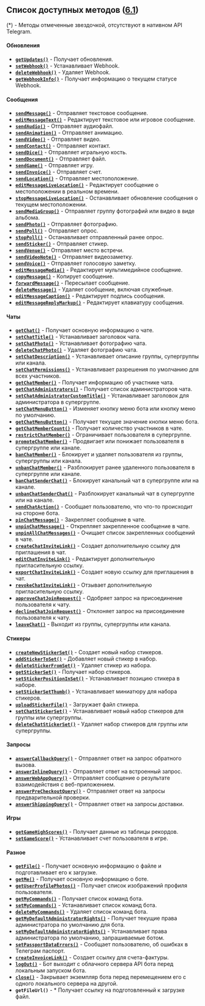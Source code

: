 ## Список доступных методов ([6.1](https://core.telegram.org/bots/api#june-20-2022))

(*) - Методы отмеченные звездочкой, отсутствуют в нативном API Telegram.

#### Обновления
+ [**`getUpdates()`**](https://core.telegram.org/bots/api#getupdates) - Получает обновления.
+ [**`setWebhook()`**](https://core.telegram.org/bots/api#setwebhook) - Устанавливает Webhook.
+ [**`deleteWebhook()`**](https://core.telegram.org/bots/api#deletewebhook) - Удаляет Webhook.
+ [**`getWebhookInfo()`**](https://core.telegram.org/bots/api#getwebhookinfo) - Получает информацию о текущем статусе Webhook.

#### Сообщения
+ [**`sendMessage()`**](https://core.telegram.org/bots/api#sendmessage) - Отправляет текстовое сообщение.
+ [**`editMessageText()`**](https://core.telegram.org/bots/api#editmessagetext) - Редактирует текстовое или игровое сообщение.
+ [**`sendAudio()`**](https://core.telegram.org/bots/api#sendaudio) - Отправляет аудиофайл.
+ [**`sendAnimation()`**](https://core.telegram.org/bots/api#sendanimation) - Отправляет анимацию.
+ [**`sendVideo()`**](https://core.telegram.org/bots/api#sendvideo) - Отправляет видео.
+ [**`sendContact()`**](https://core.telegram.org/bots/api#sendcontact) - Отправляет контакт.
+ [**`sendDice()`**](https://core.telegram.org/bots/api#senddice) - Отправляет игральную кость.
+ [**`sendDocument()`**](https://core.telegram.org/bots/api#senddocument) - Отправляет файл.
+ [**`sendGame()`**](https://core.telegram.org/bots/api#sendgame) - Отправляет игру.
+ [**`sendInvoice()`**](https://core.telegram.org/bots/api#sendinvoice) - Отправляет счет.
+ [**`sendLocation()`**](https://core.telegram.org/bots/api#sendlocation) - Отправляет местоположение.
+ [**`editMessageLiveLocation()`**](https://core.telegram.org/bots/api#editmessagelivelocation) - Редактирует сообщение о местоположении в реальном времени.
+ [**`stopMessageLiveLocation()`**](https://core.telegram.org/bots/api#stopmessagelivelocation) - Останавливает обновление сообщения о текущем местоположении.
+ [**`sendMediaGroup()`**](https://core.telegram.org/bots/api#sendmediagroup) - Отправляет группу фотографий или видео в виде альбома. 
+ [**`sendPhoto()`**](https://core.telegram.org/bots/api#sendphoto) - Отправляет фотографию.
+ [**`sendPoll()`**](https://core.telegram.org/bots/api#sendpoll) - Отправляет опрос.
+ [**`stopPoll()`**](https://core.telegram.org/bots/api#stoppoll) - Останавливает отправленный ранее опрос.
+ [**`sendSticker()`**](https://core.telegram.org/bots/api#sendsticker) - Отправляет стикер.
+ [**`sendVenue()`**](https://core.telegram.org/bots/api#sendvenue) - Отправляет место встречи.
+ [**`sendVideoNote()`**](https://core.telegram.org/bots/api#sendvideonote) - Отправляет видеозаметку.
+ [**`sendVoice()`**](https://core.telegram.org/bots/api#sendvoice) - Отправляет голосовую заметку.
+ [**`editMessageMedia()`**](https://core.telegram.org/bots/api#editmessagemedia) - Редактирует мультимедийное сообщение.
+ [**`copyMessage()`**](https://core.telegram.org/bots/api#copymessage) - Копирует сообщение.
+ [**`forwardMessage()`**](https://core.telegram.org/bots/api#forwardmessage) - Пересылает сообщение.
+ [**`deleteMessage()`**](https://core.telegram.org/bots/api#deletemessage) - Удаляет сообщение, включая служебные.
+ [**`editMessageCaption()`**](https://core.telegram.org/bots/api#editmessagecaption) - Редактирует подпись сообщения.
+ [**`editMessageReplyMarkup()`**](https://core.telegram.org/bots/api#editmessagereplymarkup) - Редактирует клавиатуру сообщения.

#### Чаты
+ [**`getChat()`**](https://core.telegram.org/bots/api#getchat) - Получает основную информацию о чате.
+ [**`setChatTitle()`**](https://core.telegram.org/bots/api#setchattitle) - Устанавливает заголовок чата.
+ [**`setChatPhoto()`**](https://core.telegram.org/bots/api#setchatphoto) - Устанавливает фотографию чата.
+ [**`deleteChatPhoto()`**](https://core.telegram.org/bots/api#deletechatphoto) - Удаляет фотографию чата.
+ [**`setChatDescription()`**](https://core.telegram.org/bots/api#setchatdescription) - Устанавливает описание группы, супергруппы или канала.
+ [**`setChatPermissions()`**](https://core.telegram.org/bots/api#setchatpermissions) - Устанавливает разрешения по умолчанию для всех участников.
+ [**`getChatMember()`**](https://core.telegram.org/bots/api#getchatmember) - Получает информацию об участнике чата.
+ [**`getChatAdministrators()`**](https://core.telegram.org/bots/api#getchatadministrators) - Получает список администраторов чата.
+ [**`setChatAdministratorCustomTitle()`**](https://core.telegram.org/bots/api#setchatadministratorcustomtitle) - Устанавливает заголовок для администратора в супергруппе.
+ [**`setChatMenuButton()`**](https://core.telegram.org/bots/api#setchatmenubutton) - Изменяет кнопку меню бота или кнопку меню по умолчанию.
+ [**`getChatMenuButton()`**](https://core.telegram.org/bots/api#getchatmenubutton) - Получает текущее значение кнопки меню бота.
+ [**`getChatMemberCount()`**](https://core.telegram.org/bots/api#getchatmembercount) - Получает количество участников в чате.
+ [**`restrictChatMember()`**](https://core.telegram.org/bots/api#restrictchatmember) - Ограничивает пользователя в супергруппе.
+ [**`promoteChatMember()`**](https://core.telegram.org/bots/api#promotechatmember) - Продвигает или понижает пользователя в супергруппе или канале.
+ [**`banChatMember()`**](https://core.telegram.org/bots/api#banchatmember) - Блокирует и удаляет пользователя из группы, супергруппы или канала.
+ [**`unbanChatMember()`**](https://core.telegram.org/bots/api#unbanchatmember) - Разблокирует ранее удаленного пользователя в супергруппе или канале.
+ [**`banChatSenderChat()`**](https://core.telegram.org/bots/api#banchatsenderchat) - Блокирует канальный чат в супергруппе или на канале.
+ [**`unbanChatSenderChat()`**](https://core.telegram.org/bots/api#unbanchatsenderchat) - Разблокирует канальный чат в супергруппе или на канале.
+ [**`sendChatAction()`**](https://core.telegram.org/bots/api#sendchataction) - Сообщает пользователю, что что-то происходит на стороне бота.
+ [**`pinChatMessage()`**](https://core.telegram.org/bots/api#pinchatmessage) - Закрепляет сообщение в чате.
+ [**`unpinChatMessage()`**](https://core.telegram.org/bots/api#unpinchatmessage) - Открепляет закрепленное сообщение в чате.
+ [**`unpinAllChatMessages()`**](https://core.telegram.org/bots/api#unpinallchatmessages) - Очищает список закрепленных сообщений в чате.
+ [**`createChatInviteLink()`**](https://core.telegram.org/bots/api#createchatinvitelink) - Создает дополнительную ссылку для приглашения в чат.
+ [**`editChatInviteLink()`**](https://core.telegram.org/bots/api#editchatinvitelink) - Редактирует дополнительную пригласительную ссылку.
+ [**`exportChatInviteLink()`**](https://core.telegram.org/bots/api#exportchatinvitelink) - Создает новую ссылку для приглашения в чат.
+ [**`revokeChatInviteLink()`**](https://core.telegram.org/bots/api#revokechatinvitelink) - Отзывает дополнительную пригласительную ссылку.
+ [**`approveChatJoinRequest()`**](https://core.telegram.org/bots/api#approvechatjoinrequest) - Одобряет запрос на присоединение пользователя к чату.
+ [**`declineChatJoinRequest()`**](https://core.telegram.org/bots/api#declinechatjoinrequest) - Отклоняет запрос на присоединение пользователя к чату.
+ [**`leaveChat()`**](https://core.telegram.org/bots/api#leavechat) - Выходит из группы, супергруппы или канала.

#### Стикеры
+ [**`createNewStickerSet()`**](https://core.telegram.org/bots/api#createnewstickerset) - Создает новый набор стикеров.
+ [**`addStickerToSet()`**](https://core.telegram.org/bots/api#addstickertoset) - Добавляет новый стикер в набор.
+ [**`deleteStickerFromSet()`**](https://core.telegram.org/bots/api#deletestickerfromset) - Удаляет стикер из набора.
+ [**`getStickerSet()`**](https://core.telegram.org/bots/api#getstickerset) - Получает набор стикеров.
+ [**`setStickerPositionInSet()`**](https://core.telegram.org/bots/api#setstickerpositioninset) - Устанавливает позицию стикера в наборе.
+ [**`setStickerSetThumb()`**](https://core.telegram.org/bots/api#setstickersetthumb) - Устанавливает миниатюру для набора стикеров. 
+ [**`uploadStickerFile()`**](https://core.telegram.org/bots/api#uploadstickerfile) - Загружает файл стикера.
+ [**`setChatStickerSet()`**](https://core.telegram.org/bots/api#setchatstickerset) - Устанавливает новый набор стикеров для группы или супергруппы.
+ [**`deleteChatStickerSet()`**](https://core.telegram.org/bots/api#deletechatstickerset) - Удаляет набор стикеров для группы или супергруппы.

#### Запросы
+ [**`answerCallbackQuery()`**](https://core.telegram.org/bots/api#answercallbackquery) - Отправляет ответ на запрос обратного вызова.
+ [**`answerInlineQuery()`**](https://core.telegram.org/bots/api#answerinlinequery) - Отправляет ответ на встроенный запрос.
+ [**`answerWebAppQuery()`**](https://core.telegram.org/bots/api#answerwebappquery) - Отправляет сообщение о результате взаимодействия с веб-приложением.
+ [**`answerPreCheckoutQuery()`**](https://core.telegram.org/bots/api#answerprecheckoutquery) - Отправляет ответ на запросы предварительной проверки. 
+ [**`answerShippingQuery()`**](https://core.telegram.org/bots/api#answershippingquery) - Отправляет ответ на запросы доставки.

#### Игры
+ [**`getGameHighScores()`**](https://core.telegram.org/bots/api#getgamehighscores) - Получает данные из таблицы рекордов.
+ [**`setGameScore()`**](https://core.telegram.org/bots/api#setgamescore) - Устанавливает счет пользователя в игре.

#### Разное

+ [**`getFile()`**](https://core.telegram.org/bots/api#getfile) - Получает основную информацию о файле и подготавливает его к загрузке.
+ [**`getMe()`**](https://core.telegram.org/bots/api#getme) - Получает основную информацию о боте.
+ [**`getUserProfilePhotos()`**](https://core.telegram.org/bots/api#getuserprofilephotos) - Получает список изображений профиля пользователя.
+ [**`getMyCommands()`**](https://core.telegram.org/bots/api#getmycommands) - Получает список команд бота.
+ [**`setMyCommands()`**](https://core.telegram.org/bots/api#setmycommands) - Устанавливает список команд бота.
+ [**`deleteMyCommands()`**](https://core.telegram.org/bots/api#deletemycommands) - Удаляет список команд бота.
+ [**`getMyDefaultAdministratorRights()`**](https://core.telegram.org/bots/api#getmydefaultadministratorrights) - Получает текущие права администратора по умолчанию для бота.
+ [**`setMyDefaultAdministratorRights()`**](https://core.telegram.org/bots/api#setmydefaultadministratorrights) - Устанавливает права администратора по умолчанию, запрашиваемые ботом.
+ [**`setPassportDataErrors()`**](https://core.telegram.org/bots/api#setpassportdataerrors) - Сообщает пользователю, об ошибках в Телеграм паспорт.
+ [**`createInvoiceLink()`**](https://core.telegram.org/bots/api#createinvoicelink) - Создает ссылку для счета-фактуры.
+ [**`logOut()`**](https://core.telegram.org/bots/api#logout) - Бот выходит с облачного сервера API бота перед локальным запуском бота.
+ [**`close()`**](https://core.telegram.org/bots/api#close) - Закрывает экземпляр бота перед перемещением его с одного локального сервера на другой.
+ **`getFileUrl()`** - * Получает ссылку на подготовленный к загрузке файл.
